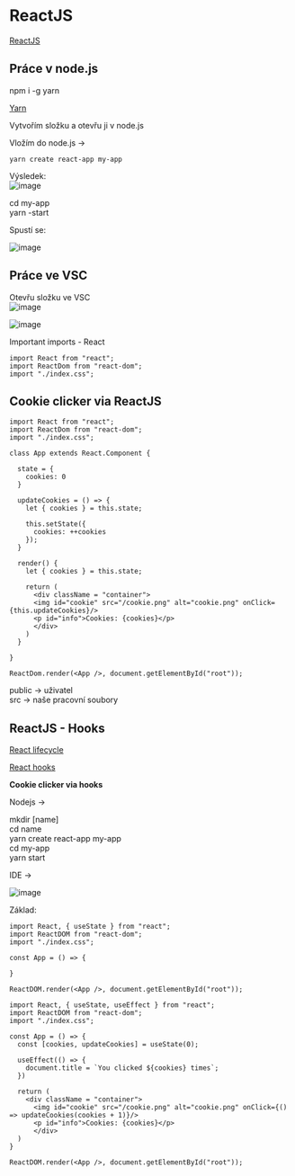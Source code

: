 # ReactJS

<a href="https://reactjs.org/docs/getting-started.html">ReactJS</a>

Práce v node.js
---
npm i -g yarn<br>

<a href="https://create-react-app.dev/docs/getting-started/">Yarn</a>

Vytvořím složku a otevřu ji v node.js

Vložím do node.js ->
```
yarn create react-app my-app
```
Výsledek:<br>
![image](https://user-images.githubusercontent.com/90755554/151770217-ea08a299-d8fe-4c83-9f01-57aac8b00d91.png)

cd my-app<br>
yarn -start<br>

Spustí se: <br>

![image](https://user-images.githubusercontent.com/90755554/151770864-e45bd9e0-1f5d-424a-955a-f59cff4f0f49.png)

Práce ve VSC
---
Otevřu složku ve VSC<br>
![image](https://user-images.githubusercontent.com/90755554/151771242-05affea3-25d4-4e22-b262-bd812716ef84.png)

![image](https://user-images.githubusercontent.com/90755554/151772681-9ce31d01-b1c8-44c0-bfa3-450077a273ff.png)

Important imports - React
```
import React from "react";
import ReactDom from "react-dom";
import "./index.css";
```
Cookie clicker via ReactJS
---

```
import React from "react";
import ReactDom from "react-dom";
import "./index.css";

class App extends React.Component {

  state = {
    cookies: 0
  }

  updateCookies = () => {
    let { cookies } = this.state;

    this.setState({
      cookies: ++cookies
    });
  }

  render() {
    let { cookies } = this.state;

    return (
      <div className = "container">
      <img id="cookie" src="/cookie.png" alt="cookie.png" onClick={this.updateCookies}/>
      <p id="info">Cookies: {cookies}</p>
      </div>
    )
  }

}

ReactDom.render(<App />, document.getElementById("root"));

```
public -> uživatel<br>
src -> naše pracovní soubory

ReactJS - Hooks
---

<a href="https://medium.com/@ralph1786/intro-to-react-component-lifecycle-ac52bf6340c">React lifecycle</a>


<a href="https://reactjs.org/docs/hooks-intro.html">React hooks</a>

<b>Cookie clicker via hooks</b>

Nodejs ->

mkdir [name]<br>
cd name<br>
yarn create react-app my-app<br>
cd my-app<br>
yarn start<br>

IDE -> 

![image](https://user-images.githubusercontent.com/90755554/151941615-d31b296a-f096-495b-a940-59e834a9b70b.png)<br>

Základ:
```
import React, { useState } from "react";
import ReactDOM from "react-dom";
import "./index.css";

const App = () => {
  
}

ReactDOM.render(<App />, document.getElementById("root"));
```

```
import React, { useState, useEffect } from "react";
import ReactDOM from "react-dom";
import "./index.css";

const App = () => {
  const [cookies, updateCookies] = useState(0);

  useEffect(() => {
    document.title = `You clicked ${cookies} times`;
  })

  return (
    <div className = "container">
      <img id="cookie" src="/cookie.png" alt="cookie.png" onClick={() => updateCookies(cookies + 1)}/>
      <p id="info">Cookies: {cookies}</p>
      </div>
  )
}

ReactDOM.render(<App />, document.getElementById("root"));
```
